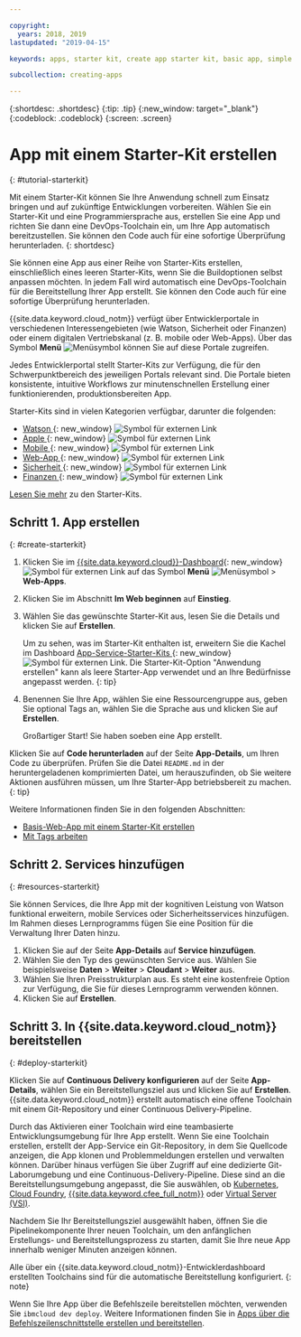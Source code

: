 ```yaml
---

copyright:
  years: 2018, 2019
lastupdated: "2019-04-15"

keywords: apps, starter kit, create app starter kit, basic app, simple app

subcollection: creating-apps

---
```


{:shortdesc: .shortdesc}
{:tip: .tip}
{:new_window: target="_blank"}
{:codeblock: .codeblock}
{:screen: .screen}

# App mit einem Starter-Kit erstellen
{: #tutorial-starterkit}

Mit einem Starter-Kit können Sie Ihre Anwendung schnell zum Einsatz bringen und auf zukünftige Entwicklungen vorbereiten. Wählen Sie ein Starter-Kit und eine Programmiersprache aus, erstellen Sie eine App und richten Sie dann eine DevOps-Toolchain ein, um Ihre App automatisch bereitzustellen. Sie können den Code auch für eine sofortige Überprüfung herunterladen.
{: shortdesc}

Sie können eine App aus einer Reihe von Starter-Kits erstellen, einschließlich eines leeren Starter-Kits, wenn Sie die Buildoptionen selbst anpassen möchten. In jedem Fall wird automatisch eine DevOps-Toolchain für die Bereitstellung Ihrer App erstellt. Sie können den Code auch für eine sofortige Überprüfung herunterladen.

{{site.data.keyword.cloud_notm}} verfügt über Entwicklerportale in verschiedenen Interessengebieten (wie Watson, Sicherheit oder Finanzen) oder einem digitalen Vertriebskanal (z. B. mobile oder Web-Apps). Über das Symbol **Menü** ![Menüsymbol](../../icons/icon_hamburger.svg) können Sie auf diese Portale zugreifen.

Jedes Entwicklerportal stellt Starter-Kits zur Verfügung, die für den Schwerpunktbereich des jeweiligen Portals relevant sind. Die Portale bieten konsistente, intuitive Workflows zur minutenschnellen Erstellung einer funktionierenden, produktionsbereiten App.

Starter-Kits sind in vielen Kategorien verfügbar, darunter die folgenden:
* [Watson ](https://{DomainName}/developer/watson/dashboard){: new_window} ![Symbol für externen Link](../../icons/launch-glyph.svg "Symbol für externen Link")
* [Apple ](https://{DomainName}/developer/appledevelopment/dashboard){: new_window} ![Symbol für externen Link](../../icons/launch-glyph.svg "Symbol für externen Link")
* [Mobile ](https://{DomainName}/developer/mobile/dashboard){: new_window} ![Symbol für externen Link](../../icons/launch-glyph.svg "Symbol für externen Link")
* [Web-App ](https://{DomainName}/developer/appservice/dashboard){: new_window} ![Symbol für externen Link](../../icons/launch-glyph.svg "Symbol für externen Link")
* [Sicherheit ](https://{DomainName}/developer/security/dashboard){: new_window} ![Symbol für externen Link](../../icons/launch-glyph.svg "Symbol für externen Link")
* [Finanzen ](https://{DomainName}/developer/finance/dashboard){: new_window} ![Symbol für externen Link](../../icons/launch-glyph.svg "Symbol für externen Link")

[Lesen Sie mehr](/docs/apps?topic=creating-apps-starter-kits) zu den Starter-Kits.

## Schritt 1. App erstellen
{: #create-starterkit}

1. Klicken Sie im [{{site.data.keyword.cloud}}-Dashboard](https://{DomainName}){: new_window} ![Symbol für externen Link](../../icons/launch-glyph.svg "Symbol für externen Link") auf das Symbol **Menü** ![Menüsymbol](../../icons/icon_hamburger.svg) > **Web-Apps**.

2. Klicken Sie im Abschnitt **Im Web beginnen** auf **Einstieg**.

3. Wählen Sie das gewünschte Starter-Kit aus, lesen Sie die Details und klicken Sie auf **Erstellen**.
    
    Um zu sehen, was im Starter-Kit enthalten ist, erweitern Sie die Kachel im Dashboard [App-Service-Starter-Kits ](https://{DomainName}/developer/appservice/starter-kits){: new_window} ![Symbol für externen Link](../../icons/launch-glyph.svg "Symbol für externen Link"). Die Starter-Kit-Option "Anwendung erstellen" kann als leere Starter-App verwendet und an Ihre Bedürfnisse angepasst werden.
    {: tip}

4. Benennen Sie Ihre App, wählen Sie eine Ressourcengruppe aus, geben Sie optional Tags an, wählen Sie die Sprache aus und klicken Sie auf **Erstellen**.
    
    Großartiger Start! Sie haben soeben eine App erstellt.

Klicken Sie auf **Code herunterladen** auf der Seite **App-Details**, um Ihren Code zu überprüfen. Prüfen Sie die Datei `README.md` in der heruntergeladenen komprimierten Datei, um herauszufinden, ob Sie weitere Aktionen ausführen müssen, um Ihre Starter-App betriebsbereit zu machen.
{: tip}

Weitere Informationen finden Sie in den folgenden Abschnitten:
 * [Basis-Web-App mit einem Starter-Kit erstellen](/docs/apps/tutorials?topic=creating-apps-tutorial-webapp)
 * [Mit Tags arbeiten](/docs/resources?topic=resources-tag)

## Schritt 2. Services hinzufügen
{: #resources-starterkit}

Sie können Services, die Ihre App mit der kognitiven Leistung von Watson funktional erweitern, mobile Services oder Sicherheitsservices hinzufügen. Im Rahmen dieses Lernprogramms fügen Sie eine Position für die Verwaltung Ihrer Daten hinzu.

1. Klicken Sie auf der Seite **App-Details** auf **Service hinzufügen**.
2. Wählen Sie den Typ des gewünschten Service aus. Wählen Sie beispielsweise **Daten** > **Weiter** > **Cloudant** > **Weiter** aus.
3. Wählen Sie Ihren Preisstrukturplan aus. Es steht eine kostenfreie Option zur Verfügung, die Sie für dieses Lernprogramm verwenden können.
4. Klicken Sie auf **Erstellen**.

## Schritt 3. In {{site.data.keyword.cloud_notm}} bereitstellen
{: #deploy-starterkit}

Klicken Sie auf **Continuous Delivery konfigurieren** auf der Seite **App-Details**, wählen Sie ein Bereitstellungsziel aus und klicken Sie auf **Erstellen**. {{site.data.keyword.cloud_notm}} erstellt automatisch eine offene Toolchain mit einem Git-Repository und einer Continuous Delivery-Pipeline.

Durch das Aktivieren einer Toolchain wird eine teambasierte Entwicklungsumgebung für Ihre App erstellt. Wenn Sie eine Toolchain erstellen, erstellt der App-Service ein Git-Repository, in dem Sie Quellcode anzeigen, die App klonen und Problemmeldungen erstellen und verwalten können. Darüber hinaus verfügen Sie über Zugriff auf eine dedizierte Git-Laborumgebung und eine Continuous-Delivery-Pipeline. Diese sind an die Bereitstellungsumgebung angepasst, die Sie auswählen, ob [Kubernetes](/docs/containers?topic=containers-container_index), [Cloud Foundry](/docs/cloud-foundry-public?topic=cloud-foundry-public-about-cf), [{{site.data.keyword.cfee_full_notm}}](/docs/cloud-foundry?topic=cloud-foundry-about) oder [Virtual Server (VSI)](/docs/vsi?topic=virtual-servers-getting-started-with-virtual-servers).

Nachdem Sie Ihr Bereitstellungsziel ausgewählt haben, öffnen Sie die Pipelinekomponente Ihrer neuen Toolchain, um den anfänglichen Erstellungs- und Bereitstellungsprozess zu starten, damit Sie Ihre neue App innerhalb weniger Minuten anzeigen können.

Alle über ein {{site.data.keyword.cloud_notm}}-Entwicklerdashboard erstellten Toolchains sind für die automatische Bereitstellung konfiguriert.
{: note}

Wenn Sie Ihre App über die Befehlszeile bereitstellen möchten, verwenden Sie `ibmcloud dev deploy`. Weitere Informationen finden Sie in [Apps über die Befehlszeilenschnittstelle erstellen und bereitstellen](/docs/apps?topic=creating-apps-create-deploy-app-cli).
